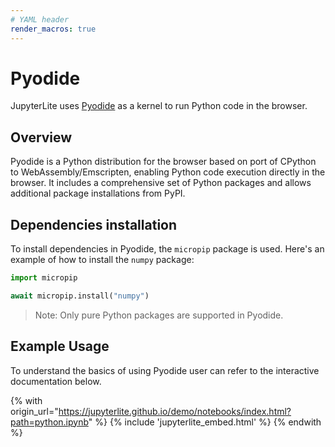 ```yaml
---
# YAML header
render_macros: true
---
```


# Pyodide

JupyterLite uses [Pyodide](https://pyodide.org/en/stable/) as a kernel to run Python code in the browser.

## Overview

Pyodide is a Python distribution for the browser based on port of CPython to WebAssembly/Emscripten, enabling Python code execution directly in the browser. 
It includes a comprehensive set of Python packages and allows additional package installations from PyPI.

## Dependencies installation

To install dependencies in Pyodide, the `micropip` package is used. 
Here's an example of how to install the `numpy` package:

```python
import micropip

await micropip.install("numpy")
```

> Note: Only pure Python packages are supported in Pyodide.

## Example Usage

To understand the basics of using Pyodide user can refer to the interactive documentation below.

{% with origin_url="https://jupyterlite.github.io/demo/notebooks/index.html?path=python.ipynb" %}
{% include 'jupyterlite_embed.html' %}
{% endwith %}